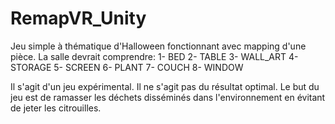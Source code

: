 # RemapVR_Unity
Jeu simple à thématique d'Halloween fonctionnant avec mapping d'une pièce. La salle devrait comprendre: 
1- BED 
2- TABLE
3- WALL_ART
4- STORAGE
5- SCREEN
6- PLANT
7- COUCH
8- WINDOW

Il s'agit d'un jeu expérimental. Il ne s'agit pas du résultat optimal.
Le but du jeu est de ramasser les déchets disséminés dans l'environnement en évitant de jeter les citrouilles.
